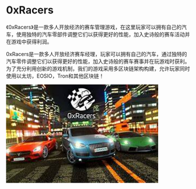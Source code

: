 # 0xRacers

<p>《0xRacers》是一款多人开放经济的赛车管理游戏，在这里玩家可以拥有自己的汽车，使用独特的汽车零部件调整它们以获得更好的性能，加入史诗般的赛车活动并在游戏中获得利润。</p>

0xRacers是一款多人开放经济赛车经理，玩家可以拥有自己的汽车，通过独特的汽车零件调整它们以获得更好的性能，加入史诗般的赛车赛事并在玩游戏时获利。为了充分利用创新的游戏机制，我们的游戏采用多区块链架构构建，允许玩家同时使用以太坊，EOSIO，Tron和其他区块链！

<img src="1.jpg" alt="1" style="zoom:150%;" />

